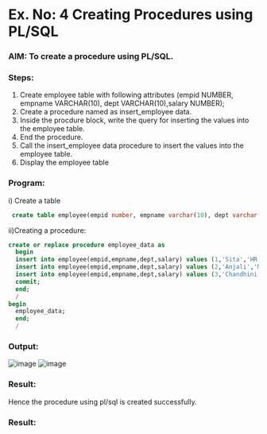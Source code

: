 # Ex. No: 4 Creating Procedures using PL/SQL

### AIM: To create a procedure using PL/SQL.

### Steps:
1. Create employee table with following attributes (empid NUMBER, empname VARCHAR(10), dept VARCHAR(10),salary NUMBER);
2. Create a procedure named as insert_employee data.
3. Inside the procdure block, write the query for inserting the values into the employee table.
4. End the procedure.
5. Call the insert_employee data procedure to insert the values into the employee table.
6. Display the employee table

### Program:
i) Create a table
```sql
 create table employee(empid number, empname varchar(10), dept varchar(10), salary number);
```
ii)Creating a procedure:
  ```sql
create or replace procedure employee_data as
    begin
    insert into employee(empid,empname,dept,salary) values (1,'Sita','HR',70000);
    insert into employee(empid,empname,dept,salary) values (2,'Anjali','MD',95000);
    insert into employee(empid,empname,dept,salary) values (3,'Chandhini','Finance',80000);
    commit;
    end;
    /
 begin
    employee_data;
    end;
    /
```

### Output:
![image](https://github.com/dineshgl/Ex-No-4-Creating-Procedures-using-PL-SQL/assets/103019882/fa14640c-7dc4-469a-ab41-d9dbea456359)
![image](https://github.com/dineshgl/Ex-No-4-Creating-Procedures-using-PL-SQL/assets/103019882/e1d893ca-0e38-49a1-b00f-62d024c9826d)
### Result:
Hence the procedure using pl/sql is created successfully.





### Result:
